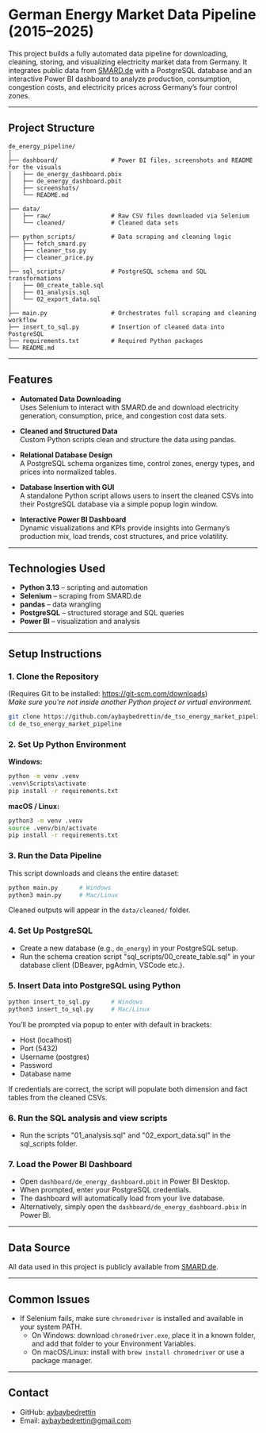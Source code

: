 # German Energy Market Data Pipeline (2015–2025)

This project builds a fully automated data pipeline for downloading, cleaning, storing, and visualizing electricity market data from Germany. It integrates public data from [SMARD.de](https://www.smard.de/) with a PostgreSQL database and an interactive Power BI dashboard to analyze production, consumption, congestion costs, and electricity prices across Germany’s four control zones.

---

## Project Structure

```text
de_energy_pipeline/
│
├── dashboard/               # Power BI files, screenshots and README for the visuals
│   ├── de_energy_dashboard.pbix
│   ├── de_energy_dashboard.pbit
│   ├── screenshots/
│   └── README.md
│
├── data/
│   ├── raw/                 # Raw CSV files downloaded via Selenium
│   └── cleaned/             # Cleaned data sets
│
├── python_scripts/          # Data scraping and cleaning logic
│   ├── fetch_smard.py
│   ├── cleaner_tso.py
│   ├── cleaner_price.py
│
├── sql_scripts/             # PostgreSQL schema and SQL transformations
│   ├── 00_create_table.sql
│   ├── 01_analysis.sql
│   └── 02_export_data.sql
│
├── main.py                  # Orchestrates full scraping and cleaning workflow
├── insert_to_sql.py         # Insertion of cleaned data into PostgreSQL
├── requirements.txt         # Required Python packages
└── README.md
```

---

## Features

- **Automated Data Downloading**  
  Uses Selenium to interact with SMARD.de and download electricity generation, consumption, price, and congestion cost data sets.

- **Cleaned and Structured Data**  
  Custom Python scripts clean and structure the data using pandas.

- **Relational Database Design**  
  A PostgreSQL schema organizes time, control zones, energy types, and prices into normalized tables.

- **Database Insertion with GUI**  
  A standalone Python script allows users to insert the cleaned CSVs into their PostgreSQL database via a simple popup login window.

- **Interactive Power BI Dashboard**  
  Dynamic visualizations and KPIs provide insights into Germany’s production mix, load trends, cost structures, and price volatility.

---

## Technologies Used

- **Python 3.13** – scripting and automation  
- **Selenium** – scraping from SMARD.de  
- **pandas** – data wrangling  
- **PostgreSQL** – structured storage and SQL queries  
- **Power BI** – visualization and analysis

---

## Setup Instructions

### 1. Clone the Repository  
(Requires Git to be installed: https://git-scm.com/downloads)  
*Make sure you're not inside another Python project or virtual environment.*

```bash
git clone https://github.com/aybaybedrettin/de_tso_energy_market_pipeline.git
cd de_tso_energy_market_pipeline
```

### 2. Set Up Python Environment

**Windows:**
```bash
python -m venv .venv
.venv\Scripts\activate
pip install -r requirements.txt
```

**macOS / Linux:**
```bash
python3 -m venv .venv
source .venv/bin/activate
pip install -r requirements.txt
```

### 3. Run the Data Pipeline

This script downloads and cleans the entire dataset:

```bash
python main.py      # Windows
python3 main.py     # Mac/Linux
```

Cleaned outputs will appear in the `data/cleaned/` folder.

### 4. Set Up PostgreSQL

- Create a new database (e.g., `de_energy`) in your PostgreSQL setup.
- Run the schema creation script "sql_scripts/00_create_table.sql" in your database client (DBeaver, pgAdmin, VSCode etc.).


### 5. Insert Data into PostgreSQL using Python

```bash
python insert_to_sql.py      # Windows
python3 insert_to_sql.py     # Mac/Linux
```

You’ll be prompted via popup to enter with default in brackets:

- Host (localhost)
- Port (5432)
- Username (postgres)
- Password
- Database name

If credentials are correct, the script will populate both dimension and fact tables from the cleaned CSVs.

### 6. Run the SQL analysis and view scripts
- Run the scripts "01_analysis.sql" and "02_export_data.sql" in the sql_scripts folder.

### 7. Load the Power BI Dashboard

- Open `dashboard/de_energy_dashboard.pbit` in Power BI Desktop.
- When prompted, enter your PostgreSQL credentials.
- The dashboard will automatically load from your live database.
- Alternatively, simply open the `dashboard/de_energy_dashboard.pbix` in Power BI.

---

## Data Source

All data used in this project is publicly available from [SMARD.de](https://www.smard.de/).

---

## Common Issues

- If Selenium fails, make sure `chromedriver` is installed and available in your system PATH.  
  - On Windows: download `chromedriver.exe`, place it in a known folder, and add that folder to your Environment Variables.  
  - On macOS/Linux: install with `brew install chromedriver` or use a package manager.

---

## Contact

- GitHub: [aybaybedrettin](https://github.com/aybaybedrettin)  
- Email: aybaybedrettin@gmail.com